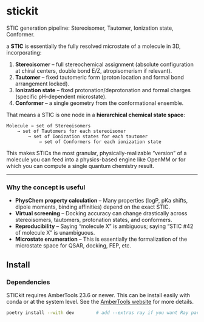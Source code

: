 # stickit

STIC generation pipeline: Stereoisomer, Tautomer, Ionization state, Conformer.



a **STIC** is essentially the fully resolved microstate of a molecule in 3D, incorporating:

1. **Stereoisomer** – full stereochemical assignment (absolute configuration at chiral centers, double bond E/Z, atropisomerism if relevant).
2. **Tautomer** – fixed tautomeric form (proton location and formal bond arrangement locked).
3. **Ionization state** – fixed protonation/deprotonation and formal charges (specific pH-dependent microstate).
4. **Conformer** – a single geometry from the conformational ensemble.

That means a STIC is one node in a **hierarchical chemical state space**:

```
Molecule → set of Stereoisomers
    → set of Tautomers for each stereoisomer
        → set of Ionization states for each tautomer
            → set of Conformers for each ionization state
```

This makes STICs the most granular, physically-realizable “version” of a molecule you can feed into a physics-based engine like OpenMM or for which you can compute a single quantum chemistry result.

------

### Why the concept is useful

- **PhysChem property calculation** – Many properties (logP, pKa shifts, dipole moments, binding affinities) depend on the exact STIC.
- **Virtual screening** – Docking accuracy can change drastically across stereoisomers, tautomers, protonation states, and conformers.
- **Reproducibility** – Saying “molecule X” is ambiguous; saying “STIC #42 of molecule X” is unambiguous.
- **Microstate enumeration** – This is essentially the formalization of the microstate space for QSAR, docking, FEP, etc.



## Install

### Dependencies
STICkit requires AmberTools 23.6 or newer.
This can be install easily with conda or at the system level.
See the [AmberTools website](https://ambermd.org/Installation.php) for more details.

```bash
poetry install --with dev        # add --extras ray if you want Ray parallelism
